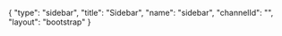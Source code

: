 {
    "type": "sidebar",
    "title": "Sidebar",
    "name": "sidebar",
    "channelId": "",
    "layout": "bootstrap"
}